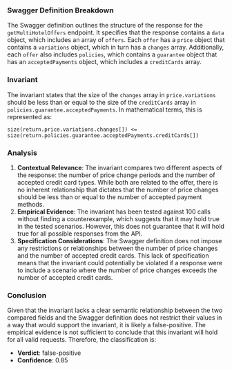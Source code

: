 ### Swagger Definition Breakdown
The Swagger definition outlines the structure of the response for the `getMultiHotelOffers` endpoint. It specifies that the response contains a `data` object, which includes an array of `offers`. Each `offer` has a `price` object that contains a `variations` object, which in turn has a `changes` array. Additionally, each `offer` also includes `policies`, which contains a `guarantee` object that has an `acceptedPayments` object, which includes a `creditCards` array.

### Invariant
The invariant states that the size of the `changes` array in `price.variations` should be less than or equal to the size of the `creditCards` array in `policies.guarantee.acceptedPayments`. In mathematical terms, this is represented as:

    size(return.price.variations.changes[]) <= size(return.policies.guarantee.acceptedPayments.creditCards[])

### Analysis
1. **Contextual Relevance**: The invariant compares two different aspects of the response: the number of price change periods and the number of accepted credit card types. While both are related to the offer, there is no inherent relationship that dictates that the number of price changes should be less than or equal to the number of accepted payment methods. 
2. **Empirical Evidence**: The invariant has been tested against 100 calls without finding a counterexample, which suggests that it may hold true in the tested scenarios. However, this does not guarantee that it will hold true for all possible responses from the API.
3. **Specification Considerations**: The Swagger definition does not impose any restrictions or relationships between the number of price changes and the number of accepted credit cards. This lack of specification means that the invariant could potentially be violated if a response were to include a scenario where the number of price changes exceeds the number of accepted credit cards.

### Conclusion
Given that the invariant lacks a clear semantic relationship between the two compared fields and the Swagger definition does not restrict their values in a way that would support the invariant, it is likely a false-positive. The empirical evidence is not sufficient to conclude that this invariant will hold for all valid requests. Therefore, the classification is:

- **Verdict**: false-positive
- **Confidence**: 0.85

